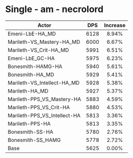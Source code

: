 # Single - am - necrolord
| Actor | DPS | Increase |
|---|:---:|:---:|
|Emeni-LbE-HA_MD|6128|8.94%|
|Marileth-VS_Mastery-HA_MD|6000|6.67%|
|Marileth-VS_Crit-HA_MD|5991|6.51%|
|Emeni-LbE_GC-HA|5975|6.23%|
|Bonesmith-HAMG-HA|5940|5.61%|
|Bonesmith-HA_MD|5929|5.41%|
|Marileth-VS_Intellect-HA_MD|5928|5.38%|
|Marileth-HA_MD|5927|5.37%|
|Marileth-PPS_VS_Mastery-HA|5883|4.59%|
|Marileth-PPS_VS_Crit-HA|5880|4.53%|
|Marileth-PPS_VS_Intellect-HA|5813|3.36%|
|Marileth-PPS-HA|5813|3.35%|
|Bonesmith-SS-HA|5780|2.76%|
|Bonesmith-SS_HAMG|5778|2.72%|
|Base|5625|0.00%|
